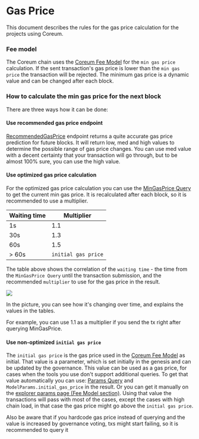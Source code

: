 # Gas Price

This document describes the rules for the gas price calculation for the projects using Coreum.

### Fee model <a href="#fee-model" id="fee-model"></a>

The Coreum chain uses the [Coreum Fee Model](https://docs.coreum.dev/modules/feemodel.html) for the `min gas price` calculation. If the sent transaction's gas price is lower than the `min gas price` the transaction will be rejected. The minimum gas price is a dynamic value and can be changed after each block.

### How to calculate the min gas price for the next block <a href="#how-to-calculate-the-min-gas-price-for-the-next-block" id="how-to-calculate-the-min-gas-price-for-the-next-block"></a>

There are three ways how it can be done:

#### Use recommended gas price endpoint <a href="#use-recommended-gas-price-endpoint" id="use-recommended-gas-price-endpoint"></a>

[RecommendedGasPrice](https://github.com/CoreumFoundation/coreum/blob/master/proto/coreum/feemodel/v1/query.proto) endpoint returns a quite accurate gas price prediction for future blocks. It will return low, med and high values to determine the possible range of gas price changes. You can use med value with a decent certainty that your transaction will go through, but to be almost 100% sure, you can use the high value.

#### Use optimized gas price calculation <a href="#use-optimized-gas-price-calculation" id="use-optimized-gas-price-calculation"></a>

For the optimized gas price calculation you can use the [MinGasPrice Query](https://github.com/CoreumFoundation/coreum/blob/master/proto/coreum/feemodel/v1/query.proto) to get the current min gas price. It is recalculated after each block, so it is recommended to use a multiplier.

| Waiting time | Multiplier          |
| ------------ | ------------------- |
| 1s           | 1.1                 |
| 30s          | 1.3                 |
| 60s          | 1.5                 |
| > 60s        | `initial gas price` |

The table above shows the correlation of the `waiting time` - the time from the `MinGasPrice Query` until the transaction submission, and the recommended `multiplier` to use for the gas price in the result.

![](https://docs.coreum.dev/assets/min\_gas\_price\_chart.f93d7520.png)

In the picture, you can see how it's changing over time, and explains the values in the tables.

For example, you can use 1.1 as a multiplier if you send the tx right after querying MinGasPrice.

#### Use non-optimized `initial gas price` <a href="#use-non-optimized-initial-gas-price" id="use-non-optimized-initial-gas-price"></a>

The `initial gas price` is the gas price used in the [Coreum Fee Model](https://docs.coreum.dev/modules/feemodel.html) as initial. That value is a parameter, which is set initially in the genesis and can be updated by the governance. This value can be used as a gas price, for cases when the tools you use don't support additional queries. To get that value automatically you can use: [Params Query](https://github.com/CoreumFoundation/coreum/blob/master/proto/coreum/feemodel/v1/query.proto) and `ModelParams.initial_gas_price` in the result. Or you can get it manually on the [explorer params page (Fee Model section)](https://explorer.coreum.com/coreum/params). Using that value the transactions will pass with most of the cases, except the cases with high chain load, in that case the gas price might go above the `initial gas price`.

Also be aware that if you hardcode gas price instead of querying and the value is increased by governance voting, txs might start failing, so it is recommended to query it
